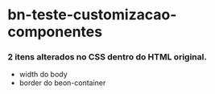 # bn-teste-customizacao-componentes

### 2 itens alterados **no CSS** dentro do HTML original.

* width do body
* border do beon-container
